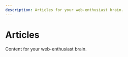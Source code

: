 ```yaml
---
description: Articles for your web-enthusiast brain.
---
```


<script setup>
import ArticlesIndex from './.vitepress/theme/ArticlesIndex.vue'
</script>

# Articles

Content for your web-enthusiast brain.

<ArticlesIndex/>
